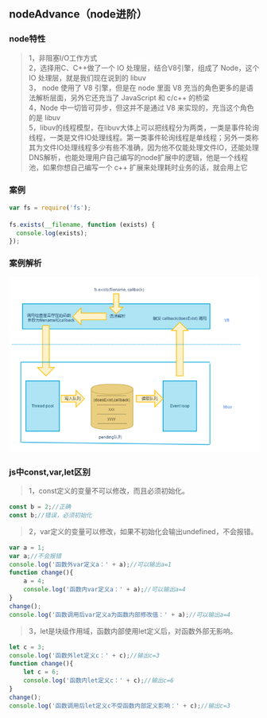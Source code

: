 ## nodeAdvance（node进阶）

### node特性

> 1，非阻塞I/O工作方式  
> 2，选择用C、C++做了一个 IO 处理层，结合V8引擎，组成了 Node，这个 IO 处理层，就是我们现在说到的 libuv  
> 3， node 使用了 V8 引擎，但是在 node 里面 V8 充当的角色更多的是语法解析层面，另外它还充当了 JavaScript 和 c/c++ 的桥梁  
> 4，Node 中一切皆可异步，但这并不是通过 V8 来实现的，充当这个角色的是 libuv  
> 5，libuv的线程模型，在libuv大体上可以把线程分为两类，一类是事件轮询线程，一类是文件IO处理线程。第一类事件轮询线程是单线程；另外一类称其为文件IO处理线程多少有些不准确，因为他不仅能处理文件IO，还能处理DNS解析，也能处理用户自己编写的node扩展中的逻辑，他是一个线程池，如果你想自己编写一个 c++ 扩展来处理耗时业务的话，就会用上它

### 案例

```javascript
var fs = require('fs');

fs.exists(__filename, function (exists) {
  console.log(exists);
});
```

### 案例解析
![nodeAdvance1](../images/nodeAdvance1.png)


### js中const,var,let区别

> 1，const定义的变量不可以修改，而且必须初始化。

```javascript
const b = 2;//正确
const b;//错误，必须初始化
```

> 2，var定义的变量可以修改，如果不初始化会输出undefined，不会报错。

```javascript
var a = 1;
var a;//不会报错
console.log('函数外var定义a：' + a);//可以输出a=1
function change(){
	a = 4;
	console.log('函数内var定义a：' + a);//可以输出a=4
} 
change();
console.log('函数调用后var定义a为函数内部修改值：' + a);//可以输出a=4
```

> 3，let是块级作用域，函数内部使用let定义后，对函数外部无影响。

```javascript
let c = 3;
console.log('函数外let定义c：' + c);//输出c=3
function change(){
	let c = 6;
	console.log('函数内let定义c：' + c);//输出c=6
} 
change();
console.log('函数调用后let定义c不受函数内部定义影响：' + c);//输出c=3
```